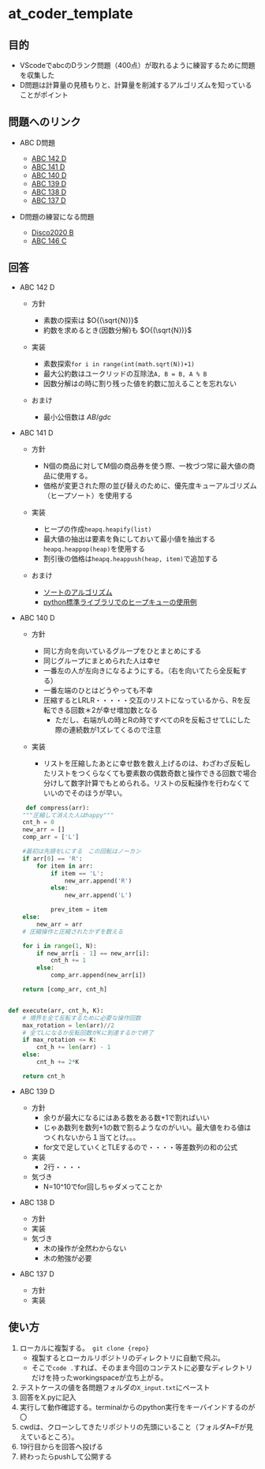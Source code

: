# at_coder_template
## 目的
* VScodeでabcのDランク問題（400点）が取れるように練習するために問題を収集した
* D問題は計算量の見積もりと、計算量を削減するアルゴリズムを知っていることがポイント

## 問題へのリンク
* ABC D問題
  * [ABC 142 D](https://atcoder.jp/contests/abc142/tasks/abc142_d)
  * [ABC 141 D](https://atcoder.jp/contests/abc141/tasks/abc141_d)
  * [ABC 140 D](https://atcoder.jp/contests/abc140/tasks/abc140_d)
  * [ABC 139 D](https://atcoder.jp/contests/abc139/tasks/abc139_d)
  * [ABC 138 D](https://atcoder.jp/contests/abc138/tasks/abc138_d)
  * [ABC 137 D](https://atcoder.jp/contests/abc137/tasks/abc137_d)

* D問題の練習になる問題
  * [Disco2020 B](https://atcoder.jp/contests/ddcc2020-qual/tasks/ddcc2020_qual_b)
  * [ABC 146 C](https://atcoder.jp/contests/abc146/tasks/abc146_c)

## 回答

* ABC 142 D 
  * 方針
    * 素数の探索は $O{(\sqrt{N})}$
    * 約数を求めるとき(因数分解)も $O{(\sqrt{N})}$

  * 実装
    * 素数探索`for i in range(int(math.sqrt(N))+1)`
    * 最大公約数はユークリッドの互除法` A, B = B, A % B `
    * 因数分解はの時に割り残った値を約数に加えることを忘れない
  * おまけ
    * 最小公倍数は ${A  B / gdc}$

* ABC 141 D
  *  方針
     *  N個の商品に対してM個の商品券を使う際、一枚づつ常に最大値の商品に使用する。
     *  価格が変更された際の並び替えのために、優先度キューアルゴリズム（ヒープソート）を使用する
  *  実装
     *  ヒープの作成`heapq.heapify(list)`
     *  最大値の抽出は要素を負にしておいて最小値を抽出する`heapq.heappop(heap)`を使用する
     *  割引後の価格は`heapq.heappush(heap, item)`で追加する

  * おまけ
    * [ソートのアルゴリズム](http://sevendays-study.com/algorithm/day3.html)
    * [python標準ライブラリでのヒープキューの使用例](https://docs.python.org/ja/3/library/heapq.html)
  
* ABC 140 D 
  * 方針
    * 同じ方向を向いているグループをひとまとめにする
    * 同じグループにまとめられた人は幸せ
    * 一番左の人が左向きになるようにする。（右を向いてたら全反転する）
    * 一番左端のひとはどうやっても不幸
    * 圧縮するとLRLR・・・・・交互のリストになっているから、Rを反転できる回数＊2が幸せ増加数となる
      * ただし、右端がLの時とRの時ですべてのRを反転させてLにした際の連続数が1ズレてくるので注意

  * 実装
    * リストを圧縮したあとに幸せ数を数え上げるのは、わざわざ反転したリストをつくらなくても要素数の偶数奇数と操作できる回数で場合分けして数字計算でもとめられる。リストの反転操作を行わなくていいのでそのほうが早い。

``` python
     def compress(arr):
    """圧縮して消えた人はhappy"""
    cnt_h = 0
    new_arr = []
    comp_arr = ['L']

    #最初は先頭をLにする　この回転はノーカン
    if arr[0] == 'R':
        for item in arr:
            if item == 'L':
                new_arr.append('R')
            else:
                new_arr.append('L')

            prev_item = item
    else:
        new_arr = arr
    # 圧縮操作と圧縮されたかずを数える

    for i in range(1, N):
        if new_arr[i - 1] == new_arr[i]:
            cnt_h += 1
        else:
            comp_arr.append(new_arr[i])

    return [comp_arr, cnt_h] 


def execute(arr, cnt_h, K):
    # 境界を全て反転するために必要な操作回数
    max_rotation = len(arr)//2
    # 全てLになるか反転回数がKに到達するかで終了
    if max_rotation <= K:
        cnt_h += len(arr) - 1
    else:
        cnt_h += 2*K

    return cnt_h
```

* ABC 139 D 
  * 方針 
    * 余りが最大になるにはある数をある数+1で割ればいい
    * じゃあ数列を数列+1の数で割るようなのがいい。最大値をわる値はつくれないから１当てとけ。。。
    * for文で足していくとTLEするので・・・・等差数列の和の公式　
  * 実装
    * 2行・・・・
  * 気づき
    * N=10^10でfor回しちゃダメってことか
  
* ABC 138 D 
  * 方針 
  * 実装
  * 気づき
    * 木の操作が全然わからない
    * 木の勉強が必要
* ABC 137 D 
  * 方針　
  * 実装


## 使い方

1. ローカルに複製する。　`git clone {repo}`
   * 複製するとローカルリポジトリのディレクトリに自動で飛ぶ。
   * そこで`code .`すれば、そのまま今回のコンテストに必要なディレクトリだけを持ったworkingspaceが立ち上がる。
2. テストケースの値を各問題フォルダの`X_input.txt`にペースト
3. 回答をX.pyに記入
4. 実行して動作確認する。terminalからのpython実行をキーバインドするのが〇
5. cwdは、クローンしてきたリポジトリの先頭にいること（フォルダA~Fが見えているところ）。
6. 19行目からを回答へ投げる
7. 終わったらpushして公開する